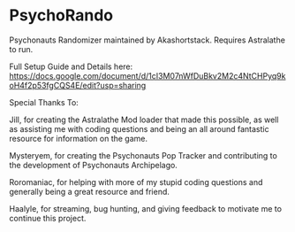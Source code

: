 # PsychoRando
Psychonauts Randomizer maintained by Akashortstack. Requires Astralathe to run.

Full Setup Guide and Details here:
https://docs.google.com/document/d/1cI3M07nWfDuBkv2M2c4NtCHPyq9koH4f2p53fgCQS4E/edit?usp=sharing

Special Thanks To:

Jill, for creating the Astralathe Mod loader that made this possible, as well as assisting me with coding questions and being an all around fantastic resource for information on the game.

Mysteryem, for creating the Psychonauts Pop Tracker and contributing to the development of Psychonauts Archipelago.

Roromaniac, for helping with more of my stupid coding questions and generally being a great resource and friend.

Haalyle, for streaming, bug hunting, and giving feedback to motivate me to continue this project.
